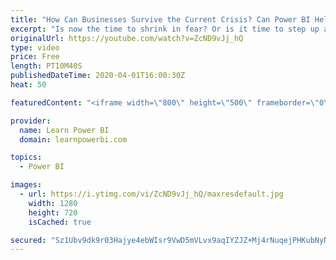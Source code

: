 ```yaml
---
title: "How Can Businesses Survive the Current Crisis? Can Power BI Help?"
excerpt: "Is now the time to shrink in fear? Or is it time to step up and be a leader for your business? 👉 Go to http://www.PowerBIBizHelp.com/ for help.  The current crisis is severe, but it would not last forever. What can you do, to not only survive now, but thrive once we emerge from this crisis?  Can Power"
originalUrl: https://youtube.com/watch?v=ZcND9vJj_hQ
type: video
price: Free
length: PT10M40S
publishedDateTime: 2020-04-01T16:00:30Z
heat: 50

featuredContent: "<iframe width=\"800\" height=\"500\" frameborder=\"0\" src=\"https://www.youtube.com/embed/ZcND9vJj_hQ\" allow=\"accelerometer; autoplay; encrypted-media; gyroscope; picture-in-picture\" allowfullscreen></iframe>"

provider:
  name: Learn Power BI
  domain: learnpowerbi.com

topics:
  - Power BI

images:
  - url: https://i.ytimg.com/vi/ZcND9vJj_hQ/maxresdefault.jpg
    width: 1280
    height: 720
    isCached: true

secured: "Sz1Ubv9dk9r03Hajye4ebWIsr9VwD5mVLvx9aqIYZJZ+Mj4rNuqejPHKubNyNqz3JDHPT0mF9Ok59c1a6x6m6JaH3+7B5xHirh0XD0ukvt/jiAlctDHl0w/gtEeaSsUiwIOhowObtg3VLoWVDjz6Tt6WAAo9ui+O0xrdbhyA3lIxWLBanTRGbLasZZsBgL3bPW141q5kPkfDh+EzrWryj0V+LYsoBnHwRZdZrrXGTzHZJcOvgq+KErBXq5saTWq0fv2y58Pkl/eSv3oVNv4G8renhjavWlhYalMIpwRC+JPHzUlfXqy++/JIpvHyLlOOAL0GMdKMzHa9WQiPknv58AUtgdVnfF74UD3oZIvIxhNk7ZzspqDfU5LxqWy4Apj4GFRUrGF57YIVkBagae4zHAV+4+cCxsGj6hKFQzxv44A=;gkz8Gq+TXFcMWSLnuTyJqQ=="
---
```


